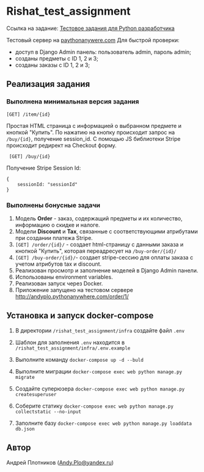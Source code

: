 
# Rishat_test_assignment

Ссылка на задание: [Тестовое задания для Python разработчика](https://docs.google.com/document/d/1RqJhk-pRDuAk4pH1uqbY9-8uwAqEXB9eRQWLSMM_9sI/edit?usp=sharing)

Тестовый сервер на [paythonanywere.com](http://andyplo.pythonanywhere.com/order/1/)
Для быстрой проверки:

- доступ в Django Admin панель: пользователь admin, пароль admin;
- созданы предметы с ID 1, 2 и 3;
- созданы заказы с ID 1, 2 и 3;

## Реализация задания

### Выполнена минимальная версия задания

    [GET] /item/{id}

Простая HTML страница с информацией о выбранном предмете и кнопкой "Купить".  По нажатию на кнопку происходит запрос на `/buy/{id}`, получение session_id. С помощью JS библиотеки Stripe происходит редирект на Checkout форму.

     [GET] /buy/{id}

Получение Stripe Session Id:

    {   
        sessionId: "sessionId"
    }

### Выполнены бонусные задачи

 1. Модель **Order** - заказ, содержащий предметы и их количество, информацию о скидке и налоге.
 2. Модели **Discount** и **Tax**, связанные с соответствующими атрибутами при создании платежа Stripe.
 3. `[GET] /order/{id}/` - создает html-страницу с данными заказа и кнопкой "Купить", которая переадресует на `/buy-order/{id}/`
 4. `[GET] /buy-order/{id}/`- создает stripe-сессию для оплаты заказа с учетом атрибутов tax и discount.
 5. Реализован просмотр и заполнение моделей в Django Admin панели.
 6. Использованы environment variables.
 7. Реализован запуск через Docker.
 8. Приложение запущено на тестовом сервере <http://andyplo.pythonanywhere.com/order/1/>

## Установка и запуск docker-compose

1. В директории `/rishat_test_assignment/infra` создайте файл `.env`

2. Шаблон для заполнения `.env` находится в `/rishat_test_assignment/infra/.env.example`

3. Выполните команду `docker-compose up -d --buld`

4. Выполните миграции `docker-compose exec web python manage.py migrate`

5. Создайте суперюзера `docker-compose exec web python manage.py createsuperuser`

6. Соберите статику `docker-compose exec web python manage.py collectstatic --no-input`

7. Заполните базу `docker-compose exec web python manage.py loaddata db.json`
  
## Автор

Андрей Плотников (Andy.Plo@yandex.ru)
